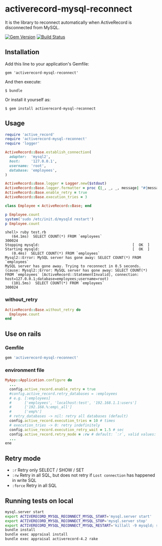 # activerecord-mysql-reconnect

It is the library to reconnect automatically when ActiveRecord is disconnected from MySQL.

[![Gem Version](https://badge.fury.io/rb/activerecord-mysql-reconnect.svg)](http://badge.fury.io/rb/activerecord-mysql-reconnect)
[![Build Status](https://travis-ci.org/winebarrel/activerecord-mysql-reconnect.svg?branch=master)](https://travis-ci.org/winebarrel/activerecord-mysql-reconnect)

## Installation

Add this line to your application's Gemfile:

    gem 'activerecord-mysql-reconnect'

And then execute:

    $ bundle

Or install it yourself as:

    $ gem install activerecord-mysql-reconnect

## Usage

```ruby
require 'active_record'
require 'activerecord-mysql-reconnect'
require 'logger'

ActiveRecord::Base.establish_connection(
  adapter:  'mysql2',
  host:     '127.0.0.1',
  username: 'root',
  database: 'employees',
)

ActiveRecord::Base.logger = Logger.new($stdout)
ActiveRecord::Base.logger.formatter = proc {|_, _, _, message| "#{message}\n" }
ActiveRecord::Base.enable_retry = true
ActiveRecord::Base.execution_tries = 3

class Employee < ActiveRecord::Base; end

p Employee.count
system('sudo /etc/init.d/mysqld restart')
p Employee.count
```

```
shell> ruby test.rb
   (64.1ms)  SELECT COUNT(*) FROM `employees`
300024
Stopping mysqld:                                           [  OK  ]
Starting mysqld:                                           [  OK  ]
   (0.4ms)  SELECT COUNT(*) FROM `employees`
Mysql2::Error: MySQL server has gone away: SELECT COUNT(*) FROM `employees`
MySQL server has gone away. Trying to reconnect in 0.5 seconds. (cause: Mysql2::Error: MySQL server has gone away: SELECT COUNT(*) FROM `employees` [ActiveRecord::StatementInvalid], connection: host=127.0.0.1;database=employees;username=root)
   (101.5ms)  SELECT COUNT(*) FROM `employees`
300024
```

### without_retry

```ruby
ActiveRecord::Base.without_retry do
  Employee.count
end
```

## Use on rails

### Gemfile

```ruby
gem 'activerecord-mysql-reconnect'
```

### environment file

```ruby
MyApp::Application.configure do
  ...
  config.active_record.enable_retry = true
  #config.active_record.retry_databases = :employees
  # e.g. [:employees]
  #      ['employees', 'localhost:test', '192.168.1.1:users']
  #      ['192.168.%:emp\_all']
  #      ['emp%']
  # retry_databases -> nil: retry all databases (default)
  config.active_record.execution_tries = 10 # times
  # execution_tries -> 0: retry indefinitely
  config.active_record.execution_retry_wait = 1.5 # sec
  config.active_record.retry_mode = :rw # default: `:r`, valid values: `:r`, `:rw`, `:force`
  ...
ene
```

## Retry mode

* `:r`      Retry only SELECT / SHOW / SET
* `:rw`     Retry in all SQL, but does not retry if `Lost connection` has happened in write SQL
* `:force`  Retry in all SQL

## Running tests on local

```sh
mysql.server start
export ACTIVERECORD_MYSQL_RECONNECT_MYSQL_START='mysql.server start'
export ACTIVERECORD_MYSQL_RECONNECT_MYSQL_STOP='mysql.server stop'
export ACTIVERECORD_MYSQL_RECONNECT_MYSQL_RESTART='killall -9 mysqld; sleep 3; mysql.server restart; true'
bundle install
bundle exec appraisal install
bundle exec appraisal activerecord-4.2 rake
```
